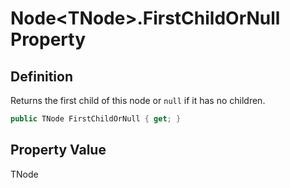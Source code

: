 # Node&lt;TNode&gt;.FirstChildOrNull Property
## Definition

Returns the first child of this node or `null` if it has no children.

```c#
public TNode FirstChildOrNull { get; }
```

## Property Value

TNode
